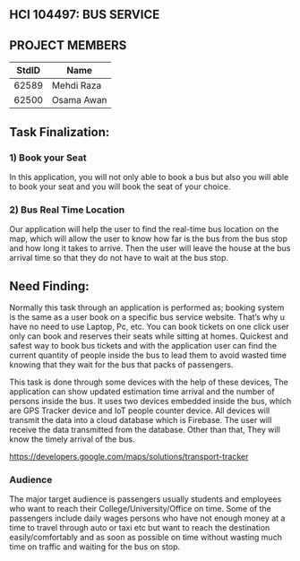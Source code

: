 ## HCI 104497: BUS SERVICE ##

## PROJECT MEMBERS ##
StdID | Name
------------ | -------------
62589 | Mehdi Raza
62500 | Osama Awan

## Task Finalization: ##

### 1) Book your Seat ###
In this application, you will not only able to book a bus but also you will able to book your seat and you will book the seat of your choice.

### 2) Bus Real Time Location ###
Our application will help the user to find the real-time bus location on the map, which will allow the user to know how far is the bus from the bus stop and how long it takes to arrive. Then the user will leave the house at the bus arrival time so that they do not have to wait at the bus stop.

## Need Finding: ##

Normally this task through an application is performed as; booking system is the same as a user book on a specific bus service website. That’s why u have no need to use Laptop, Pc, etc. You can book tickets on one click user only can book and reserves their seats while sitting at homes. Quickest and safest way to book bus tickets and with the application user can find the current quantity of people inside the bus to lead them to avoid wasted time knowing that they wait for the bus that packs of passengers.

This task is done through some devices with the help of these devices, The application can show updated estimation time arrival and the number of persons inside the bus. It uses two devices embedded inside the bus, which are GPS Tracker device and IoT people counter device. All devices will transmit the data into a cloud database which is Firebase. The user will receive the data transmitted from the database. Other than that, They will know the timely arrival of the bus.

https://developers.google.com/maps/solutions/transport-tracker

### Audience ###

The major target audience is passengers usually students and employees who want to reach their College/University/Office on time. Some of the passengers include daily wages persons who have not enough money at a time to travel through auto or taxi etc but want to reach the destination easily/comfortably and as soon as possible on time without wasting much time on traffic and waiting for the bus on stop.
 
